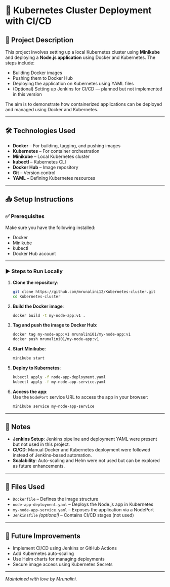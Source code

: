 # 🚀 Kubernetes Cluster Deployment with CI/CD

## 📌 Project Description

This project involves setting up a local Kubernetes cluster using **Minikube** and deploying a **Node.js application** using Docker and Kubernetes. The steps include:

- Building Docker images
- Pushing them to Docker Hub
- Deploying the application on Kubernetes using YAML files
- (Optional) Setting up Jenkins for CI/CD — planned but not implemented in this version

The aim is to demonstrate how containerized applications can be deployed and managed using Docker and Kubernetes.

---

## 🛠️ Technologies Used

- **Docker** – For building, tagging, and pushing images
- **Kubernetes** – For container orchestration
- **Minikube** – Local Kubernetes cluster
- **kubectl** – Kubernetes CLI
- **Docker Hub** – Image repository
- **Git** – Version control
- **YAML** – Defining Kubernetes resources

---

## 📥 Setup Instructions

### ✅ Prerequisites

Make sure you have the following installed:

- Docker
- Minikube
- kubectl
- Docker Hub account

---

### ▶️ Steps to Run Locally

1. **Clone the repository**:
    ```bash
    git clone https://github.com/mrunalini12/Kubernetes-cluster.git
    cd Kubernetes-cluster
    ```

2. **Build the Docker image**:
    ```bash
    docker build -t my-node-app:v1 .
    ```

3. **Tag and push the image to Docker Hub**:
    ```bash
    docker tag my-node-app:v1 mrunalini01/my-node-app:v1
    docker push mrunalini01/my-node-app:v1
    ```

4. **Start Minikube**:
    ```bash
    minikube start
    ```

5. **Deploy to Kubernetes**:
    ```bash
    kubectl apply -f node-app-deployment.yaml
    kubectl apply -f my-node-app-service.yaml
    ```

6. **Access the app**:  
    Use the `NodePort` service URL to access the app in your browser:
    ```bash
    minikube service my-node-app-service
    ```

---

## 📝 Notes

- **Jenkins Setup**: Jenkins pipeline and deployment YAML were present but not used in this project.
- **CI/CD**: Manual Docker and Kubernetes deployment were followed instead of Jenkins-based automation.
- **Scalability**: Auto-scaling and Helm were not used but can be explored as future enhancements.

---

## 📄 Files Used

- `Dockerfile` – Defines the image structure
- `node-app-deployment.yaml` – Deploys the Node.js app in Kubernetes
- `my-node-app-service.yaml` – Exposes the application via a NodePort
- `Jenkinsfile` *(optional)* – Contains CI/CD stages (not used)

---

## 🔮 Future Improvements

- Implement CI/CD using Jenkins or GitHub Actions
- Add Kubernetes auto-scaling
- Use Helm charts for managing deployments
- Secure image access using Kubernetes Secrets

---
 *Maintained with love by Mrunalini.*  


